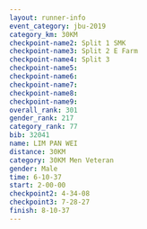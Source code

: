 ```yaml
---
layout: runner-info 
event_category: jbu-2019 
category_km: 30KM 
checkpoint-name2: Split 1 SMK 
checkpoint-name3: Split 2 E Farm 
checkpoint-name4: Split 3 
checkpoint-name5: 
checkpoint-name6: 
checkpoint-name7: 
checkpoint-name8: 
checkpoint-name9: 
overall_rank: 301
gender_rank: 217
category_rank: 77
bib: 32041
name: LIM PAN WEI
distance: 30KM
category: 30KM Men Veteran
gender: Male
time: 6-10-37
start: 2-00-00
checkpoint2: 4-34-08
checkpoint3: 7-28-27
finish: 8-10-37
---
```

